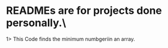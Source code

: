 # READMEs are for projects done  personally.\

1> This Code finds  the minimum numbgeriin an  array.
